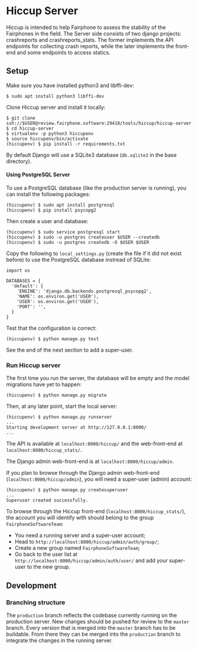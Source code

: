 # Hiccup Server

Hiccup is intended to help Fairphone to assess the stability of the Fairphones in the field.
The Server side consists of two django projects: crashreports and crashreports_stats.  The former
implements the API endpoints for collecting crash reports, while the later implements the
front-end and some endpoints to access statics.

## Setup

Make sure you have installed python3 and libffi-dev:

    $ sudo apt install python3 libffi-dev

Clone Hiccup server and install it locally:

    $ git clone ssh://$USER@review.fairphone.software:29418/tools/hiccup/hiccup-server
    $ cd hiccup-server
    $ virtualenv -p python3 hiccupenv
    $ source hiccupenv/bin/activate
    (hiccupenv) $ pip install -r requirements.txt

By default Django will use a SQLite3 database (`db.sqlite3` in the base directory).

#### Using PostgreSQL Server

To use a PostgreSQL database (like the production server is running), you can install the following
packages:

    (hiccupenv) $ sudo apt install postgresql
    (hiccupenv) $ pip install psycopg2

Then create a user and database:

    (hiccupenv) $ sudo service postgresql start
    (hiccupenv) $ sudo -u postgres createuser $USER --createdb
    (hiccupenv) $ sudo -u postgres createdb -O $USER $USER



Copy the following to `local_settings.py` (create the file if it did not exist before) to use the
PostgreSQL database instread of SQLite:

    import os
    
    DATABASES = {
      'default': {
        'ENGINE': 'django.db.backends.postgresql_psycopg2',
        'NAME': os.environ.get('USER'),
        'USER': os.environ.get('USER'),
        'PORT': '',
      }
    }


Test that the configuration is correct:

    (hiccupenv) $ python manage.py test

See the end of the next section to add a super-user.


### Run Hiccup server

The first time you run the server, the database will be empty and the model migrations have yet to
happen:

    (hiccupenv) $ python manage.py migrate

Then, at any later point, start the local server:

    (hiccupenv) $ python manage.py runserver
    ...
    Starting development server at http://127.0.0.1:8000/
    ...

The API is available at `localhost:8000/hiccup/` and the web-front-end at
`localhost:8000/hiccup_stats/`.

The Django admin web-front-end is at `localhost:8000/hiccup/admin`.

If you plan to browse through the Django admin web-front-end (`localhost:8000/hiccup/admin`), you
will need a super-user (admin) account:

    (hiccupenv) $ python manage.py createsuperuser
    ...
    Superuser created successfully.

To browse  through the Hiccup front-end (`localhost:8000/hiccup_stats/`), the account you will
identify with should belong to the group `FairphoneSoftwareTeam`:

* You need a running server and a super-user account;
* Head to `http://localhost:8000/hiccup/admin/auth/group/`;
* Create a new group named `FairphoneSoftwareTeam`;
* Go back to the user list at `http://localhost:8000/hiccup/admin/auth/user/` and add your
  super-user to the new group.


## Development

### Branching structure

The `production` branch reflects the codebase currently running on the production server. New
changes should be pushed for review to the `master` branch. Every version that is merged into the
`master` branch has to be buildable. From there they can be merged into the `production` branch to
integrate the changes in the running server.